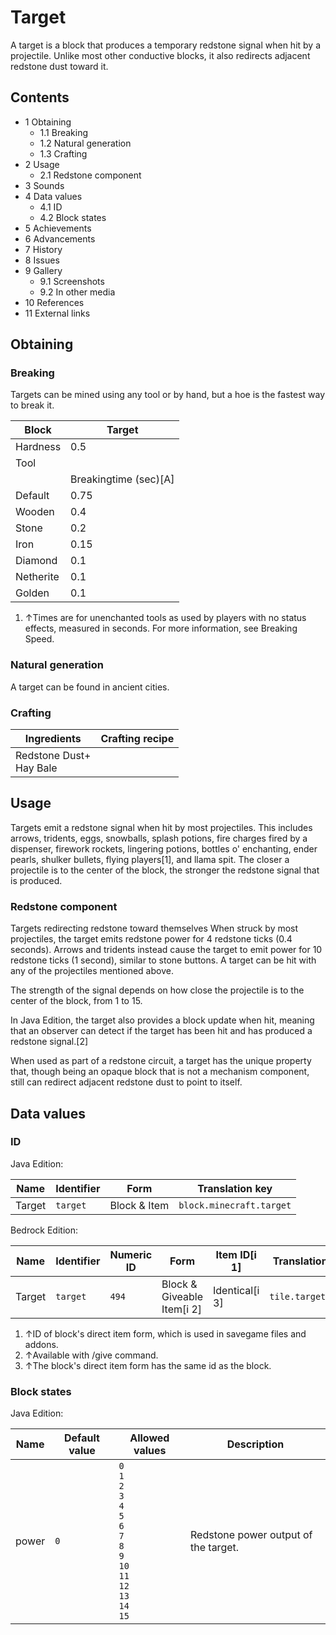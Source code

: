 # Target
A target is a block that produces a temporary redstone signal when hit by a projectile. Unlike most other conductive blocks, it also redirects adjacent redstone dust toward it.

## Contents
- 1 Obtaining
	- 1.1 Breaking
	- 1.2 Natural generation
	- 1.3 Crafting
- 2 Usage
	- 2.1 Redstone component
- 3 Sounds
- 4 Data values
	- 4.1 ID
	- 4.2 Block states
- 5 Achievements
- 6 Advancements
- 7 History
- 8 Issues
- 9 Gallery
	- 9.1 Screenshots
	- 9.2 In other media
- 10 References
- 11 External links

## Obtaining
### Breaking
Targets can be mined using any tool or by hand, but a hoe is the fastest way to break it.

| Block     | Target                |
|-----------|-----------------------|
| Hardness  | 0.5                   |
| Tool      |                       |
|           | Breakingtime (sec)[A] |
| Default   | 0.75                  |
| Wooden    | 0.4                   |
| Stone     | 0.2                   |
| Iron      | 0.15                  |
| Diamond   | 0.1                   |
| Netherite | 0.1                   |
| Golden    | 0.1                   |

1. ↑Times are for unenchanted tools as used by players with no status effects, measured in seconds. For more information, see Breaking Speed.

### Natural generation
A target can be found in ancient cities.

### Crafting
| Ingredients                 | Crafting recipe |
|-----------------------------|-----------------|
| Redstone Dust+<br/>Hay Bale |                 |

## Usage
Targets emit a redstone signal when hit by most projectiles. This includes arrows, tridents, eggs, snowballs, splash potions, fire charges fired by a dispenser, firework rockets, lingering potions, bottles o' enchanting, ender pearls, shulker bullets, flying players[1], and llama spit. The closer a projectile is to the center of the block, the stronger the redstone signal that is produced.

### Redstone component
Targets redirecting redstone toward themselves
When struck by most projectiles, the target emits redstone power for 4 redstone ticks (0.4 seconds). Arrows and tridents instead cause the target to emit power for 10 redstone ticks (1 second), similar to stone buttons. A target can be hit with any of the projectiles mentioned above.

The strength of the signal depends on how close the projectile is to the center of the block, from 1 to 15.

In Java Edition, the target also provides a block update when hit, meaning that an observer can detect if the target has been hit and has produced a redstone signal.[2]

When used as part of a redstone circuit, a target has the unique property that, though being an opaque block that is not a mechanism component, still can redirect adjacent redstone dust to point to itself.

## Data values
### ID
Java Edition:

| Name   | Identifier | Form         | Translation key          |
|--------|------------|--------------|--------------------------|
| Target | `target`   | Block & Item | `block.minecraft.target` |

Bedrock Edition:

| Name   | Identifier | Numeric ID | Form                       | Item ID[i 1]   | Translation key    |
|--------|------------|------------|----------------------------|----------------|--------------------|
| Target | `target`   | `494`      | Block & Giveable Item[i 2] | Identical[i 3] | `tile.target.name` |

1. ↑ID of block's direct item form, which is used in savegame files and addons.
2. ↑Available with /give command.
3. ↑The block's direct item form has the same id as the block.

### Block states
Java Edition:

| Name  | Default value | Allowed values                                                                                                                    | Description                          |
|-------|---------------|-----------------------------------------------------------------------------------------------------------------------------------|--------------------------------------|
| power | `0`           | `0`<br/>`1`<br/>`2`<br/>`3`<br/>`4`<br/>`5`<br/>`6`<br/>`7`<br/>`8`<br/>`9`<br/>`10`<br/>`11`<br/>`12`<br/>`13`<br/>`14`<br/>`15` | Redstone power output of the target. |




